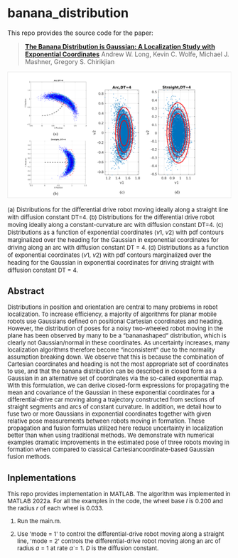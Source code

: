 # banana_distribution

This repo provides the source code for the paper:
> [**The Banana Distribution is Gaussian: A Localization Study with Exponential Coordinates**](http://roboticsproceedings.org/rss08/p34.pdf)
Andrew W. Long, Kevin C. Wolfe, Michael J. Mashner, Gregory S. Chirikjian

<img src="/figure/banana.png"  width="600"/>

<font size=2>(a) Distributions for the differential drive robot moving ideally along a straight line with diffusion constant DT=4.
(b) Distributions for the differential drive robot moving ideally along a constant-curvature arc with diffusion constant DT=4.
\(c\) Distributions as a function of exponential coordinates ($v1$, $v2$) with pdf contours marginalized over the heading for the Gaussian in exponential coordinates for driving along an arc with diffusion constant DT = 4.
(d) Distributions as a function of exponential coordinates ($v1$, $v2$) with pdf contours marginalized over the heading for the Gaussian in exponential coordinates for driving straight with diffusion constant DT = 4.

## Abstract
Distributions in position and orientation are central to many problems in robot localization. To increase efficiency, a majority of algorithms for planar mobile robots use Gaussians defined on positional Cartesian coordinates and heading. However, the distribution of poses for a noisy two-wheeled robot moving in the plane has been observed by many to be a “bananashaped” distribution, which is clearly not Gaussian/normal in these coordinates. As uncertainty increases, many localization algorithms therefore become “inconsistent” due to the normality assumption breaking down. We observe that this is because the combination of Cartesian coordinates and heading is not the most appropriate set of coordinates to use, and that the banana distribution can be described in closed form as a Gaussian in an alternative set of coordinates via the so-called exponential map. With this formulation, we can derive closed-form expressions for propagating the mean and covariance of the Gaussian in these exponential coordinates for a differential-drive car moving along a trajectory constructed from sections of straight segments and arcs of constant curvature. In addition, we detail how to fuse two or more Gaussians in exponential coordinates together with given relative pose measurements between robots moving in formation. These propagation and fusion formulas utilized here reduce uncertainty in localization better than when using traditional methods. We demonstrate with numerical examples dramatic improvements in the estimated pose of three robots moving in formation when compared to classical Cartesiancoordinate-based Gaussian fusion methods.

## Inplementations
This repo provides implementation in MATLAB. The algorithm was implemented in MATLAB 2022a.  For all the examples in the code, the wheel base $l$ is 0.200 and the radius $r$ of each wheel is 0.033. 

1) Run the main.m.

2) Use 'mode = 1' to control the differential-drive robot moving along a straight line, 'mode = 2' controls the differential-drive robot moving along an arc of radius $a$ = 1 at rate $\dot{\alpha}$ = 1. $D$ is the diffusion constant.
